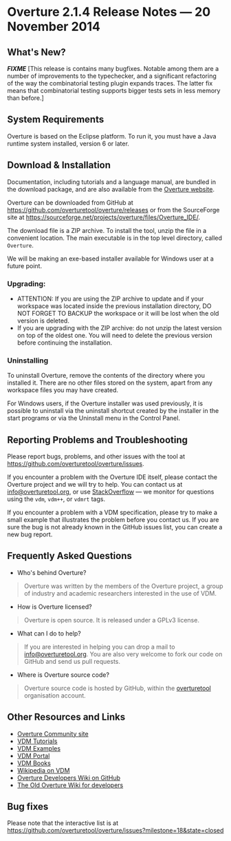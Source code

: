 # Overture 2.1.4 Release Notes — 20 November 2014 

## What's New?

***FIXME***
[This release is contains many bugfixes.  Notable among them are a number of improvements to the typechecker, and a significant refactoring of the way the combinatorial testing plugin expands traces.  The latter fix means that combinatorial testing supports bigger tests sets in less memory than before.]


## System Requirements

Overture is based on the Eclipse platform.  To run it, you must have a Java runtime system installed, version 6 or later.


## Download & Installation

Documentation, including tutorials and a language manual, are bundled in the download package, and are also available from the [Overture website](http://www.overturetool.org/).

Overture can be downloaded from GitHub at <https://github.com/overturetool/overture/releases> or from the SourceForge site at <https://sourceforge.net/projects/overture/files/Overture_IDE/>.

The download file is a ZIP archive.  To install the tool, unzip the file in a convenient location.  The main executable is in the top level directory, called `Overture`.

We will be making an exe-based installer available for Windows user at a future point.


### Upgrading:

* ATTENTION: If you are using the ZIP archive to update and if your workspace was located inside the previous installation directory, DO NOT FORGET TO BACKUP the workspace or it will be lost when the old version is deleted.
* If you are upgrading with the ZIP archive: do not unzip the latest version on top of the oldest one.  You will need to delete the previous version before continuing the installation.


### Uninstalling

To uninstall Overture, remove the contents of the directory where you installed it.  There are no other files stored on the system, apart from any workspace files you may have created.

For Windows users, if the Overture installer was used previously, it is possible to uninstall via the uninstall shortcut created by the installer in the start programs or via the Uninstall menu in the Control Panel.


## Reporting Problems and Troubleshooting

Please report bugs, problems, and other issues with the tool at <https://github.com/overturetool/overture/issues>.

If you encounter a problem with the Overture IDE itself, please contact the Overture project and we will try to help.  You can contact us at info@overturetool.org, or use [StackOverflow](http://stackoverflow.com/questions/tagged/vdm%2b%2b) — we monitor for questions using the `vdm`, `vdm++`, or `vdmrt` tags.

If you encounter a problem with a VDM specification, please try to make a small example that illustrates the problem before you contact us.  If you are sure the bug is not already known in the GitHub issues list, you can create a new bug report.


## Frequently Asked Questions

* Who's behind Overture?
> Overture was written by the members of the Overture project, a group of industry and academic researchers interested in the use of VDM.

* How is Overture licensed?
> Overture is open source. It is released under a GPLv3 license.

* What can I do to help?
> If you are interested in helping you can drop a mail to info@overturetool.org.  You are also very welcome to fork our code on GitHub and send us pull requests.

* Where is Overture source code?
> Overture source code is hosted by GitHub, within the [overturetool](https://github.com/overturetool) organisation account.


## Other Resources and Links

* [Overture Community site](http://www.overturetool.org)
* [VDM Tutorials](http://overturetool.org/?q=Documentation)
* [VDM Examples](http://overturetool.org/?q=node/11)
* [VDM Portal](http://www.vdmportal.org)
* [VDM Books](http://www.vdmbook.com)
* [Wikipedia on VDM](http://en.wikipedia.org/wiki/Vienna_Development_Method)
* [Overture Developers Wiki on GitHub](https://github.com/overturetool/overture/wiki/)
* [The Old Overture Wiki for developers](http://wiki.overturetool.org)


## Bug fixes

Please note that the interactive list is at <https://github.com/overturetool/overture/issues?milestone=18&state=closed>

